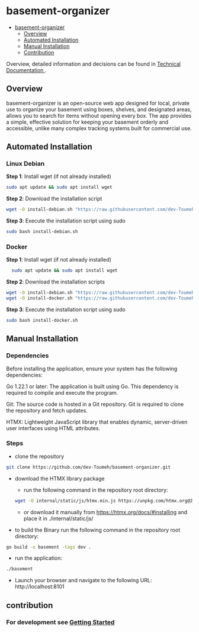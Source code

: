 
# basement-organizer
- [basement-organizer](#basement-organizer)
  - [Overview](#overview)
  - [Automated Installation](#automated-installation )
  - [Manual Installation](#manual-installation)
  - [Contribution](#contribution)

Overview, detailed information and decisions can be found in [ Technical Documentation ](docs/Technical_Documentation.md).

## Overview
  basement-organizer is an open-source web app designed for local,
   private use to organize your basement using boxes, shelves, and designated areas,
   allows you to search for items without opening every box.
   The app provides a simple, effective solution for keeping your basement orderly and accessible,
   unlike many complex tracking systems built for commercial use.

## Automated Installation
### Linux Debian
 **Step 1**: Install wget (if not already installed)
```bash
sudo apt update && sudo apt install wget
```
 **Step 2**: Download the installation script
```bash
wget -O install-debian.sh "https://raw.githubusercontent.com/dev-Toumeh/basement-organizer/dev/scripts/install-debian.sh"
```
 **Step 3**: Execute the installation script using sudo
```bash
sudo bash install-debian.sh
```

### Docker
 **Step 1**: Install wget (if not already installed)
```bash
  sudo apt update && sudo apt install wget
```
 **Step 2**: Download the installation scripts
```bash
wget -O install-debian.sh "https://raw.githubusercontent.com/dev-Toumeh/basement-organizer/dev/scripts/install-debian.sh"
wget -O install-docker.sh "https://raw.githubusercontent.com/dev-Toumeh/basement-organizer/dev/scripts/install-docker.sh"
```
 **Step 3**: Execute the installation script using sudo
```bash
sudo bash install-docker.sh
```
## Manual Installation
### Dependencies

Before installing the application, ensure your system has the following dependencies:

Go 1.22.1 or later: The application is built using Go. This dependency is required to compile and execute the program.

Git: The source code is hosted in a Git repository. Git is required to clone the repository and fetch updates.

HTMX: Lightweight JavaScript library that enables dynamic, server-driven user interfaces using HTML attributes.

### Steps


- clone the repository
```bash
git clone https://github.com/dev-Toumeh/basement-organizer.git
```
- download the HTMX library package
   - run the following command in the repository root directory:
    ```bash
    wget -O internal/static/js/htmx.min.js https://unpkg.com/htmx.org@2.0.4/dist/htmx.min.js
    ```
   - or download it manually from https://htmx.org/docs/#installing and place it in ./internal/static/js/

- to build the Binary run the following command in the repository root directory:
```bash
go build -o basement -tags dev .
```
- run the application:
```bash
./basement
```
- Launch your browser and navigate to the following URL:
http://localhost:8101

## contribution
### For development see [Getting Started](docs/getting_started.md)
